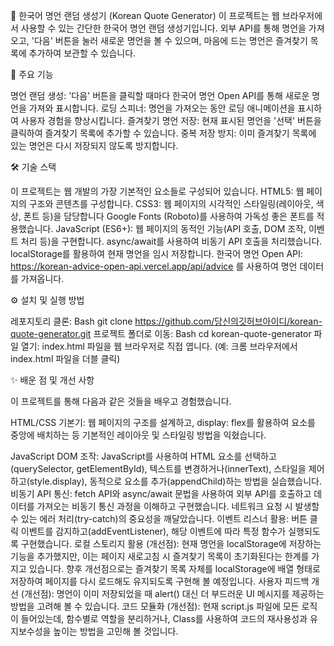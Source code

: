 📜 한국어 명언 랜덤 생성기 (Korean Quote Generator)
이 프로젝트는 웹 브라우저에서 사용할 수 있는 간단한 한국어 명언 랜덤 생성기입니다. 외부 API를 통해 명언을 가져오고, '다음' 버튼을 눌러 새로운 명언을 볼 수 있으며, 마음에 드는 명언은 즐겨찾기 목록에 추가하여 보관할 수 있습니다.



🚀 주요 기능

명언 랜덤 생성: '다음' 버튼을 클릭할 때마다 한국어 명언 Open API를 통해 새로운 명언을 가져와 표시합니다.
로딩 스피너: 명언을 가져오는 동안 로딩 애니메이션을 표시하여 사용자 경험을 향상시킵니다.
즐겨찾기 명언 저장: 현재 표시된 명언을 '선택' 버튼을 클릭하여 즐겨찾기 목록에 추가할 수 있습니다.
중복 저장 방지: 이미 즐겨찾기 목록에 있는 명언은 다시 저장되지 않도록 방지합니다.


🛠️ 기술 스택

이 프로젝트는 웹 개발의 가장 기본적인 요소들로 구성되어 있습니다.
HTML5: 웹 페이지의 구조와 콘텐츠를 구성합니다.
CSS3: 웹 페이지의 시각적인 스타일링(레이아웃, 색상, 폰트 등)을 담당합니다
Google Fonts (Roboto)를 사용하여 가독성 좋은 폰트를 적용했습니다.
JavaScript (ES6+): 웹 페이지의 동적인 기능(API 호출, DOM 조작, 이벤트 처리 등)을 구현합니다.
async/await를 사용하여 비동기 API 호출을 처리했습니다.
localStorage를 활용하여 현재 명언을 임시 저장합니다.
한국어 명언 Open API: https://korean-advice-open-api.vercel.app/api/advice 를 사용하여 명언 데이터를 가져옵니다.

⚙️ 설치 및 실행 방법

레포지토리 클론:
Bash
git clone https://github.com/당신의깃허브아이디/korean-quote-generator.git
프로젝트 폴더로 이동:
Bash
cd korean-quote-generator
파일 열기: index.html 파일을 웹 브라우저로 직접 엽니다. (예: 크롬 브라우저에서 index.html 파일을 더블 클릭)

✨ 배운 점 및 개선 사항

이 프로젝트를 통해 다음과 같은 것들을 배우고 경험했습니다.


HTML/CSS 기본기: 웹 페이지의 구조를 설계하고, display: flex를 활용하여 요소를 중앙에 배치하는 등 기본적인 레이아웃 및 스타일링 방법을 익혔습니다.


JavaScript DOM 조작: JavaScript를 사용하여 HTML 요소를 선택하고(querySelector, getElementById), 텍스트를 변경하거나(innerText), 스타일을 제어하고(style.display), 동적으로 요소를 추가(appendChild)하는 방법을 실습했습니다.
비동기 API 통신: fetch API와 async/await 문법을 사용하여 외부 API를 호출하고 데이터를 가져오는 비동기 통신 과정을 이해하고 구현했습니다. 네트워크 요청 시 발생할 수 있는 에러 처리(try-catch)의 중요성을 깨달았습니다.
이벤트 리스너 활용: 버튼 클릭 이벤트를 감지하고(addEventListener), 해당 이벤트에 따라 특정 함수가 실행되도록 구현했습니다.
로컬 스토리지 활용 (개선점): 현재 명언을 localStorage에 저장하는 기능을 추가했지만, 이는 페이지 새로고침 시 즐겨찾기 목록이 초기화된다는 한계를 가지고 있습니다. 향후 개선점으로는 즐겨찾기 목록 자체를 localStorage에 배열 형태로 저장하여 페이지를 다시 로드해도 유지되도록 구현해 볼 예정입니다.
사용자 피드백 개선 (개선점): 명언이 이미 저장되었을 때 alert() 대신 더 부드러운 UI 메시지를 제공하는 방법을 고려해 볼 수 있습니다.
코드 모듈화 (개선점): 현재 script.js 파일에 모든 로직이 들어있는데, 함수별로 역할을 분리하거나, Class를 사용하여 코드의 재사용성과 유지보수성을 높이는 방법을 고민해 볼 것입니다.
